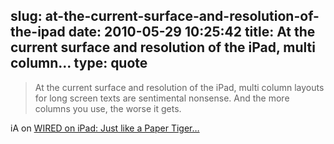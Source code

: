 slug: at-the-current-surface-and-resolution-of-the-ipad
date: 2010-05-29 10:25:42
title: At the current surface and resolution of the iPad, multi column...
type: quote
---

> At the current surface and resolution of the iPad, multi column layouts for long screen texts are sentimental nonsense. And the more columns you use, the worse it gets.

iA on [WIRED on iPad: Just like a Paper Tiger…](http://informationarchitects.jp/wired-on-ipad-just-like-a-paper-tiger/)

